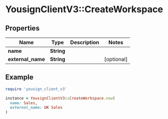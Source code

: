 # YousignClientV3::CreateWorkspace

## Properties

| Name | Type | Description | Notes |
| ---- | ---- | ----------- | ----- |
| **name** | **String** |  |  |
| **external_name** | **String** |  | [optional] |

## Example

```ruby
require 'yousign_client_v3'

instance = YousignClientV3::CreateWorkspace.new(
  name: Sales,
  external_name: UK Sales
)
```

